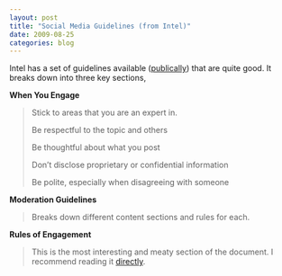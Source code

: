 ```yaml
---
layout: post
title: "Social Media Guidelines (from Intel)"
date: 2009-08-25
categories: blog
---
```


Intel has a set of guidelines available ([publically](http://www.intel.com/sites/sitewide/en_US/social-media.htm)) that are quite good. It breaks down into three key sections,

**When You Engage**

> Stick to areas that you are an expert in.
>
> Be respectful to the topic and others
>
> Be thoughtful about what you post
>
> Don’t disclose proprietary or confidential information
>
> Be polite, especially when disagreeing with someone

**Moderation Guidelines**

> Breaks down different content sections and rules for each.

**Rules of Engagement**

> This is the most interesting and meaty section of the document. I recommend reading it [directly](http://www.intel.com/sites/sitewide/en_US/social-media.htm#rules).  </div>

